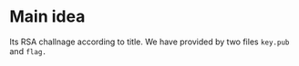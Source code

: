 # Main idea 

Its RSA challnage according to title. We have provided by two files `key.pub` and `flag.`